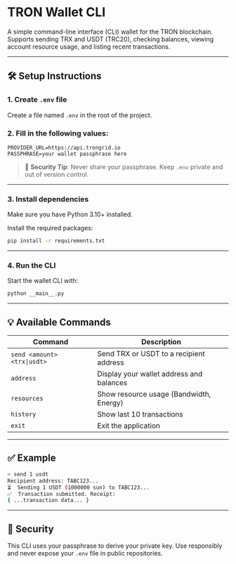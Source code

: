 # TRON Wallet CLI

A simple command-line interface (CLI) wallet for the TRON blockchain.
Supports sending TRX and USDT (TRC20), checking balances, viewing account resource usage, and listing recent transactions.

---

## 🛠️ Setup Instructions

### 1. Create `.env` file

Create a file named `.env` in the root of the project.

### 2. Fill in the following values:

```env
PROVIDER_URL=https://api.trongrid.io
PASSPHRASE=your wallet passphrase here
```

> 🔐 **Security Tip**: Never share your passphrase. Keep `.env` private and out of version control.

---

### 3. Install dependencies

Make sure you have Python 3.10+ installed.

Install the required packages:

```bash
pip install -r requirements.txt
```

---

### 4. Run the CLI

Start the wallet CLI with:

```bash
python __main__.py
```

---

## 💡 Available Commands

| Command                     | Description                             |
| --------------------------- | --------------------------------------- |
| `send <amount> <trx\|usdt>` | Send TRX or USDT to a recipient address |
| `address`                   | Display your wallet address and balances|
| `resources`                 | Show resource usage (Bandwidth, Energy) |
| `history`                   | Show last 10 transactions               |
| `exit`                      | Exit the application                    |

---

## ✅ Example

```bash
> send 1 usdt
Recipient address: TABC123...
⏳  Sending 1 USDT (1000000 sun) to TABC123...
✅  Transaction submitted. Receipt:
{ ...transaction data... }
```

---

## 🔐 Security

This CLI uses your passphrase to derive your private key. Use responsibly and never expose your `.env` file in public repositories.
